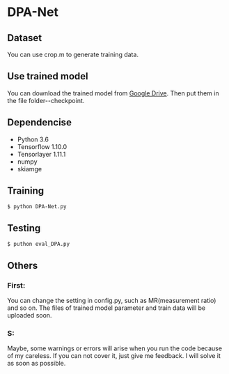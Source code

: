 # DPA-Net
## Dataset
You can use crop.m to generate training data.

## Use trained model
You can download the trained model from [Google Drive](https://drive.google.com/open?id=1-fvKrbUg7Q0wWhiwpUpXbsBf4SQl50c3). Then put them in the file folder--checkpoint.

## Dependencise
* Python 3.6
* Tensorflow 1.10.0
* Tensorlayer 1.11.1
* numpy
* skiamge
## Training
```
$ python DPA-Net.py
```
## Testing
```
$ puthon eval_DPA.py
```
## Others
### First:
You can change the setting in config.py, such as MR(measurement ratio) and so on. The files of trained model parameter and train data will be uploaded soon.
### S:
Maybe, some warnings or errors will arise when you run the code because of my careless. If you can not cover it, just give me feedback. I will solve it as soon as possible.
